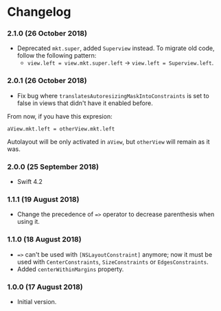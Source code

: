 # Changelog

### 2.1.0 (26 October 2018)
- Deprecated  `mkt.super`, added `Superview` instead. To migrate old code, follow the following pattern:
    - `view.left = view.mkt.super.left` ->  `view.left = Superview.left`.  

### 2.0.1 (26 October 2018)
- Fix bug where `translatesAutoresizingMaskIntoConstraints` is set to false in views that didn't have it enabled before. 

From now, if you have this expresion:

```
aView.mkt.left = otherView.mkt.left
```

Autolayout will be only activated in `aView`, but `otherView` will remain as it was.

### 2.0.0 (25 September 2018)
- Swift 4.2 

### 1.1.1 (19 August 2018)
- Change the precedence of `=>` operator to decrease parenthesis when using it.

### 1.1.0 (18 August 2018)
- `=>` can't be used with `[NSLayoutConstraint]` anymore; now it must be used with `CenterConstraints`, `SizeConstraints` or `EdgesConstraints`.
- Added `centerWithinMargins` property.

### 1.0.0 (17 August 2018)
- Initial version.
